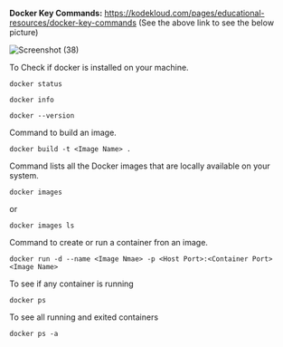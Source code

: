 **Docker Key Commands:** https://kodekloud.com/pages/educational-resources/docker-key-commands 
(See the above link to see the below picture)

![Screenshot (38)](https://github.com/user-attachments/assets/6bb45cd7-69be-433a-bd53-88dc276d3ced)



To Check if docker is installed on your machine.
```
docker status

docker info
```
```
docker --version
```
 Command to build an image.

```
docker build -t <Image Name> .
```
Command lists all the Docker images that are locally available on your system.
```
docker images
```
or 
```
docker images ls
```
Command to create or run a container fron an image.
```
docker run -d --name <Image Nmae> -p <Host Port>:<Container Port> <Image Name>
```
To see if any container is running
```
docker ps
```
To see all running and exited containers
```
docker ps -a
```
